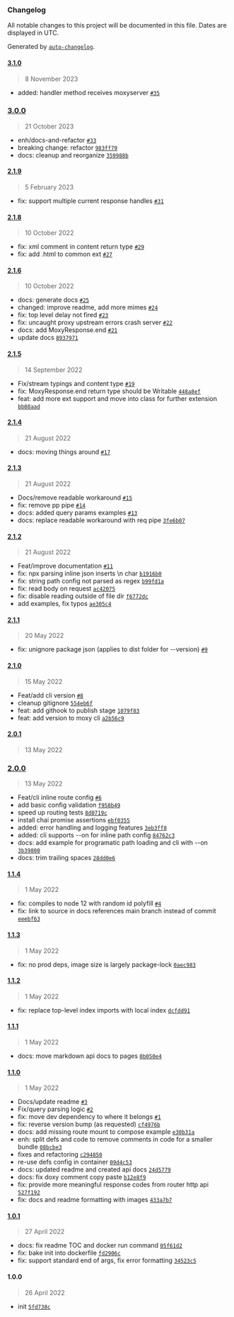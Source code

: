 ### Changelog

All notable changes to this project will be documented in this file. Dates are displayed in UTC.

Generated by [`auto-changelog`](https://github.com/CookPete/auto-changelog).

#### [3.1.0](https://github.com/acrontum/moxy/compare/3.0.0...3.1.0)

> 8 November 2023

- added: handler method receives moxyserver [`#35`](https://github.com/acrontum/moxy/pull/35)

### [3.0.0](https://github.com/acrontum/moxy/compare/2.1.9...3.0.0)

> 21 October 2023

- enh/docs-and-refactor [`#33`](https://github.com/acrontum/moxy/pull/33)
- breaking change: refactor [`983ff79`](https://github.com/acrontum/moxy/commit/983ff79ecd671310934c2c2e7b9abd73742c3558)
- docs: cleanup and reorganize [`359988b`](https://github.com/acrontum/moxy/commit/359988bc9ef6e4dcc1b7143c7fc1f249c4b7b2a0)

#### [2.1.9](https://github.com/acrontum/moxy/compare/2.1.8...2.1.9)

> 5 February 2023

- fix: support multiple current response handles [`#31`](https://github.com/acrontum/moxy/pull/31)

#### [2.1.8](https://github.com/acrontum/moxy/compare/2.1.6...2.1.8)

> 10 October 2022

- fix: xml comment in content return type [`#29`](https://github.com/acrontum/moxy/pull/29)
- fix: add .html to common ext [`#27`](https://github.com/acrontum/moxy/pull/27)

#### [2.1.6](https://github.com/acrontum/moxy/compare/2.1.5...2.1.6)

> 10 October 2022

- docs: generate docs [`#25`](https://github.com/acrontum/moxy/pull/25)
- changed: improve readme, add more mimes [`#24`](https://github.com/acrontum/moxy/pull/24)
- fix: top level delay not fired [`#23`](https://github.com/acrontum/moxy/pull/23)
- fix: uncaught proxy upstream errors crash server [`#22`](https://github.com/acrontum/moxy/pull/22)
- docs: add MoxyResponse.end [`#21`](https://github.com/acrontum/moxy/pull/21)
- update docs [`8937971`](https://github.com/acrontum/moxy/commit/8937971b62754810488194f93304d20028a801d4)

#### [2.1.5](https://github.com/acrontum/moxy/compare/2.1.4...2.1.5)

> 14 September 2022

- Fix/stream typings and content type [`#19`](https://github.com/acrontum/moxy/pull/19)
- fix: MoxyResponse.end return type should be Writable [`448a8ef`](https://github.com/acrontum/moxy/commit/448a8ef0baca4430711ac24287fd4125ef161b02)
- feat: add more ext support and move into class for further extension [`bb08aad`](https://github.com/acrontum/moxy/commit/bb08aad1dbc854ea952cd7d5bfffbb1cef9f9a61)

#### [2.1.4](https://github.com/acrontum/moxy/compare/2.1.3...2.1.4)

> 21 August 2022

- docs: moving things around [`#17`](https://github.com/acrontum/moxy/pull/17)

#### [2.1.3](https://github.com/acrontum/moxy/compare/2.1.2...2.1.3)

> 21 August 2022

- Docs/remove readable workaround [`#15`](https://github.com/acrontum/moxy/pull/15)
- fix: remove pp pipe [`#14`](https://github.com/acrontum/moxy/pull/14)
- docs: added query params examples [`#13`](https://github.com/acrontum/moxy/pull/13)
- docs: replace readable workaround with req pipe [`3fe6b07`](https://github.com/acrontum/moxy/commit/3fe6b07cb9b10c125f617ce7d424973f1e02eeb4)

#### [2.1.2](https://github.com/acrontum/moxy/compare/2.1.1...2.1.2)

> 21 August 2022

- Feat/improve documentation [`#11`](https://github.com/acrontum/moxy/pull/11)
- fix: npx parsing inline json inserts \n char [`b1916b0`](https://github.com/acrontum/moxy/commit/b1916b04fb5d326c863ee86f5a683a38701c840a)
- fix: string path config not parsed as regex [`b99fd1a`](https://github.com/acrontum/moxy/commit/b99fd1ad73ce9a1a542fb7069449d15e053516be)
- fix: read body on request [`ac42075`](https://github.com/acrontum/moxy/commit/ac42075296bf0e5162a1d7cffd68fb569da3c0f7)
- fix: disable reading outside of file dir [`f6772dc`](https://github.com/acrontum/moxy/commit/f6772dc54be6e6976bb4d998d57d517aa6273c07)
- add examples, fix typos [`ae305c4`](https://github.com/acrontum/moxy/commit/ae305c4a5859ccc77666701a68511c4baa502a9d)

#### [2.1.1](https://github.com/acrontum/moxy/compare/2.1.0...2.1.1)

> 20 May 2022

- fix: unignore package json (applies to dist folder for --version) [`#9`](https://github.com/acrontum/moxy/pull/9)

#### [2.1.0](https://github.com/acrontum/moxy/compare/2.0.1...2.1.0)

> 15 May 2022

- Feat/add cli version [`#8`](https://github.com/acrontum/moxy/pull/8)
- cleanup gitignore [`554eb6f`](https://github.com/acrontum/moxy/commit/554eb6fa990bdc7be3e80db6638500ec6f544c2a)
- feat: add githook to publish stage [`1079f83`](https://github.com/acrontum/moxy/commit/1079f83baec038e381644c53fbb3599d89c110f1)
- feat: add version to moxy cli [`a2b56c9`](https://github.com/acrontum/moxy/commit/a2b56c91cb3af6e8e4e5453b70d15ac06364c23a)

#### [2.0.1](https://github.com/acrontum/moxy/compare/2.0.0...2.0.1)

> 13 May 2022

### [2.0.0](https://github.com/acrontum/moxy/compare/1.1.4...2.0.0)

> 13 May 2022

- Feat/cli inline route config [`#6`](https://github.com/acrontum/moxy/pull/6)
- add basic config validation [`f958b49`](https://github.com/acrontum/moxy/commit/f958b495bea14b58531b4299c7869cba2babbf97)
- speed up routing tests [`8d0719c`](https://github.com/acrontum/moxy/commit/8d0719c0920442d807247a1421fbc88238c51c7b)
- install chai promise assertions [`ebf0355`](https://github.com/acrontum/moxy/commit/ebf035521bf0ff555f9d13fbeb8bf7a384af3aec)
- added: error handling and logging features [`3eb3ff8`](https://github.com/acrontum/moxy/commit/3eb3ff8cb4ae004f4e76f0ae84181a39cd10ba08)
- added: cli supports --on for inline path config [`84762c3`](https://github.com/acrontum/moxy/commit/84762c3731b83754a4e3e4dc857b2c2507700f20)
- docs: add example for programatic path loading and cli with --on [`3b39800`](https://github.com/acrontum/moxy/commit/3b3980022d27cdac15fe97c690ee7cf60b463bf6)
- docs: trim trailing spaces [`28dd0e6`](https://github.com/acrontum/moxy/commit/28dd0e6268d5f4a5db899f1875dda19208cf4926)

#### [1.1.4](https://github.com/acrontum/moxy/compare/1.1.3...1.1.4)

> 1 May 2022

- fix: compiles to node 12 with random id polyfill [`#4`](https://github.com/acrontum/moxy/pull/4)
- fix: link to source in docs references main branch instead of commit [`eeebf63`](https://github.com/acrontum/moxy/commit/eeebf63831e5be9b339b7dfd10d41a54ddcbbf64)

#### [1.1.3](https://github.com/acrontum/moxy/compare/1.1.2...1.1.3)

> 1 May 2022

- fix: no prod deps, image size is largely package-lock [`0aec983`](https://github.com/acrontum/moxy/commit/0aec983409fe0b0630a7152d13405fc8203a0035)

#### [1.1.2](https://github.com/acrontum/moxy/compare/1.1.1...1.1.2)

> 1 May 2022

- fix: replace top-level index imports with local index [`dcfdd91`](https://github.com/acrontum/moxy/commit/dcfdd91e5641f11bfbb7663402c7154853eb3daf)

#### [1.1.1](https://github.com/acrontum/moxy/compare/1.1.0...1.1.1)

> 1 May 2022

- docs: move markdown api docs to pages [`0b050e4`](https://github.com/acrontum/moxy/commit/0b050e48cbfdde729d2601e1bd50430f1006115b)

#### [1.1.0](https://github.com/acrontum/moxy/compare/1.0.1...1.1.0)

> 1 May 2022

- Docs/update readme [`#3`](https://github.com/acrontum/moxy/pull/3)
- Fix/query parsing logic [`#2`](https://github.com/acrontum/moxy/pull/2)
- fix: move dev dependency to where it belongs [`#1`](https://github.com/acrontum/moxy/pull/1)
- fix: reverse version bump (as requested) [`cf4976b`](https://github.com/acrontum/moxy/commit/cf4976b05168e172f8d6efbfb3f820096f6e6fc7)
- docs: add missing route mount to compose example [`e30b31a`](https://github.com/acrontum/moxy/commit/e30b31ab4c542a9b5f1c7694d972db0ae685e6d6)
- enh: split defs and code to remove comments in code for a smaller bundle [`08bcbe3`](https://github.com/acrontum/moxy/commit/08bcbe3358b2368f057d1026b59c30b60a0c5421)
- fixes and refactoring [`c294850`](https://github.com/acrontum/moxy/commit/c2948502463718c0e00485f814d4aba20e7bd9f6)
- re-use defs config in container [`09d4c53`](https://github.com/acrontum/moxy/commit/09d4c532230f6ddb12bc1f3fed3fdd28b75c9cb8)
- docs: updated readme and created api docs [`24d5779`](https://github.com/acrontum/moxy/commit/24d57790e548fd8943d9ccb3299de88cad4fd9b8)
- docs: fix doxy comment copy paste [`b12e8f9`](https://github.com/acrontum/moxy/commit/b12e8f9aa8f7fda8370d7ebfc96ebdc738352351)
- fix: provide more meaningful response codes from router http api [`527f192`](https://github.com/acrontum/moxy/commit/527f1928390c78b4c75f7dd6ae91d10eebc1d363)
- fix: docs and readme formatting with images [`433a7b7`](https://github.com/acrontum/moxy/commit/433a7b74fb1138ac99832cf282153a2fd33fb45d)

#### [1.0.1](https://github.com/acrontum/moxy/compare/1.0.0...1.0.1)

> 27 April 2022

- docs: fix readme TOC and docker run command [`05f61d2`](https://github.com/acrontum/moxy/commit/05f61d20d57334714a2ba172022141938c64b172)
- fix: bake init into dockerfile [`fd2906c`](https://github.com/acrontum/moxy/commit/fd2906c55fefb406fdd226cdc739063efec27686)
- fix: support standard end of args, fix error formatting [`34523c5`](https://github.com/acrontum/moxy/commit/34523c588f2dfdc3f30bf77e7285a2628fdaf019)

#### 1.0.0

> 26 April 2022

- init [`5fd738c`](https://github.com/acrontum/moxy/commit/5fd738ca3a0160eda3e8202d95e5ba667e3c86ff)
